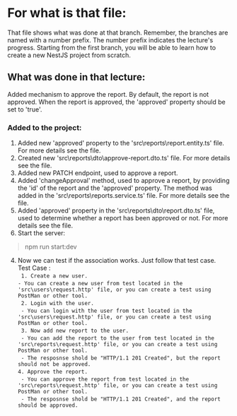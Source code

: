 # For what is that file:  
That file shows what was done at that branch. Remember, the branches are named with a number prefix. The number prefix indicates the lecture's progress. Starting from the first branch, you will be able to learn how to create a new NestJS project from scratch.  

## What was done in that lecture: 
Added mechanism to approve the report. By default, the report is not approved. When the report is approved, the 'approved' property should be set to 'true'.

### Added to the project:  
1. Added new 'approved' property to the 'src\reports\report.entity.ts' file. For more details see the file.
2. Created new 'src\reports\dto\approve-report.dto.ts' file. For more details see the file.
3. Added new PATCH endpoint, used to approve a report.
4. Added 'changeApproval' method, used to approve a report, by providing the 'id' of the report and the 'approved' property. The method was added in the 'src\reports\reports.service.ts' file. For more details see the file.
5. Added 'approved' property in the 'src\reports\dto\report.dto.ts' file, used to determine whether a report has been approved or not. For more details see the file.
5. Start the server:
> npm run start:dev

4. Now we can test if the association works. Just follow that test case.  
Test Case :  
``` 1. Create a new user.```  
``` - You can create a new user from test located in the 'src\users\request.http' file, or you can create a test using PostMan or other tool. ```  
``` 2. Login with the user.```  
``` - You can login with the user from test located in the 'src\users\request.http' file, or you can create a test using PostMan or other tool.```  
``` 3. Now add new report to the user.```  
``` - You can add the report to the user from test located in the 'src\reports\request.http' file, or you can create a test using PostMan or other tool.```  
``` - The resposnse shold be "HTTP/1.1 201 Created", but the report should not be approved.```  
``` 4. Approve the report. ```  
``` - You can approve the report from test located in the 'src\reports\request.http' file, or you can create a test using PostMan or other tool.```  
``` - The resposnse shold be "HTTP/1.1 201 Created", and the report should be approved.```  